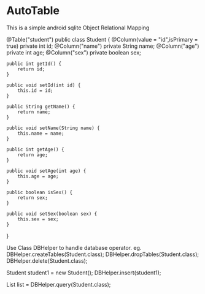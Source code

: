 AutoTable
=========

This is a simple android sqlite Object Relational Mapping

@Table("student")
public class Student {
    @Column(value = "id",isPrimary = true)
    private int id;
    @Column("name")
    private String name;
    @Column("age")
    private int age;
    @Column("sex")
    private boolean sex;

    public int getId() {
        return id;
    }

    public void setId(int id) {
        this.id = id;
    }

    public String getName() {
        return name;
    }

    public void setName(String name) {
        this.name = name;
    }

    public int getAge() {
        return age;
    }

    public void setAge(int age) {
        this.age = age;
    }

    public boolean isSex() {
        return sex;
    }

    public void setSex(boolean sex) {
        this.sex = sex;
    }
}

Use Class DBHelper to handle database operator.
eg.
 DBHelper.createTables(Student.class);
 DBHelper.dropTables(Student.class);
 DBHelper.delete(Student.class);
 
 Student student1 = new Student();
 DBHelper.insert(student1);
 
 List<Student>  list = DBHelper.query(Student.class);
 
